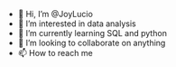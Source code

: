 - 👋 Hi, I’m @JoyLucio
- 👀 I’m interested in data analysis
- 🌱 I’m currently learning SQL and python
- 💞️ I’m looking to collaborate on anything
- 📫 How to reach me 
